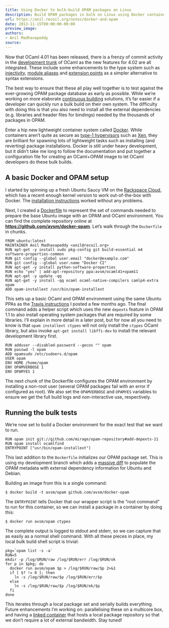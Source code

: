 ```yaml
---
title: Using Docker to bulk-build OPAM packages on Linux
description: Build OPAM packages in bulk on Linux using Docker containers.
url: https://anil.recoil.org/notes/docker-and-opam
date: 2013-11-15T00:00:00-00:00
preview_image:
authors:
- Anil Madhavapeddy
source:
---
```


<p>Now that OCaml 4.01 has been released, there is a frenzy of commit
activity in the <a href="https://github.com/ocaml/ocaml">development trunk</a> of
OCaml as the new features for 4.02 are all integrated. These include
some enhancements to the type system such as
<a href="http://ocaml.org/meetings/ocaml/2013/slides/garrigue.pdf">injectivity</a>,
<a href="http://caml.inria.fr/mantis/view.php?id=6063">module aliases</a> and
<a href="http://ocaml.org/meetings/ocaml/2013/slides/white.pdf">extension
points</a> as a
simpler alternative to syntax extensions.</p>
<p>The best way to ensure that these all play well together is to test
against the ever-growing OPAM package database as early as possible.
While we’re working on more elaborate <a href="https://web.archive.org/web/20181114154831/https://anil.recoil.org/2013/09/30/travis-and-ocaml.html">continuous
building</a>
solutions, it’s far easier if a developer can quickly run a bulk build
on their own system. The difficulty with doing this is that you also
need to install all the external dependencies (e.g. libraries and header
files for bindings) needed by the thousands of packages in OPAM.</p>
<p>Enter a hip new lightweight container system called
<a href="http://docker.io">Docker</a>. While containers aren’t quite as secure as
<a href="http://en.wikipedia.org/wiki/Hypervisor">type-1 hypervisors</a> such as
<a href="http://xenproject.org">Xen</a>, they are brilliant for spawning lots of
lightweight tasks such as installing (and reverting) package
installations. Docker is still under heavy development, but it didn’t
take me long to follow the documentation and put together a
configuration file for creating an OCaml+OPAM image to let OCaml
developers do these bulk builds.</p>
<h2>A basic Docker and OPAM setup</h2>
<p>I started by spinning up a fresh Ubuntu Saucy VM on the <a href="https://rackspace.com">Rackspace
Cloud</a>, which has a recent enough kernel version
to work out-of-the-box with Docker. The <a href="http://docs.docker.io/en/latest/installation/ubuntulinux/#ubuntu-raring">installation
instructions</a>
worked without any problems.</p>
<p>Next, I created a
<a href="http://docs.docker.io/en/latest/use/builder/#dockerfiles-for-images">Dockerfile</a>
to represent the set of commands needed to prepare the base Ubuntu image
with an OPAM and OCaml environment. You can find the complete repository
online at
<strong><a href="https://github.com/avsm/docker-opam">https://github.com/avsm/docker-opam</a></strong>.
Let’s walk through the <code>Dockerfile</code> in chunks.</p>
<pre><code>FROM ubuntu:latest
MAINTAINER Anil Madhavapeddy &lt;anil@recoil.org&gt;
RUN apt-get -y install sudo pkg-config git build-essential m4 software-properties-common
RUN git config --global user.email "docker@example.com"
RUN git config --global user.name "Docker CI"
RUN apt-get -y install python-software-properties
RUN echo "yes" | add-apt-repository ppa:avsm/ocaml41+opam11
RUN apt-get -y update -qq
RUN apt-get -y install -qq ocaml ocaml-native-compilers camlp4-extra opam
ADD opam-installext /usr/bin/opam-installext
</code></pre>
<p>This sets up a basic OCaml and OPAM environment using the same Ubuntu
PPAs as the <a href="https://web.archive.org/web/20181114154831/https://anil.recoil.org/2013/09/30/travis-and-ocaml.html">Travis
instructions</a> I
posted a few months ago. The final command adds a helper script which
uses the new <code>depexts</code> feature in OPAM 1.1 to also install operating
system packages that are required by some libraries. I’ll explain in
more detail in a later post, but for now all you need to know is that
<code>opam installext ctypes</code> will not only install the <code>ctypes</code> OCaml
library, but also invoke <code>apt-get install libffi-dev</code> to install the
relevant development library first.</p>
<pre><code>RUN adduser --disabled-password --gecos "" opam
RUN passwd -l opam
ADD opamsudo /etc/sudoers.d/opam
USER opam
ENV HOME /home/opam
ENV OPAMVERBOSE 1
ENV OPAMYES 1
</code></pre>
<p>The next chunk of the Dockerfile configures the OPAM environment by
installing a non-root user (several OPAM packages fail with an error if
configured as root). We also set the <code>OPAMVERBOSE</code> and <code>OPAMYES</code>
variables to ensure we get the full build logs and non-interactive use,
respectively.</p>
<h2>Running the bulk tests</h2>
<p>We’re now set to build a Docker environment for the exact test that we
want to run.</p>
<pre><code>RUN opam init git://github.com/mirage/opam-repository#add-depexts-11
RUN opam install ocamlfind
ENTRYPOINT ["usr/bin/opam-installext"]
</code></pre>
<p>This last addition to the <code>Dockerfile</code> initializes our OPAM package set.
This is using my development branch which adds a <a href="https://github.com/ocaml/opam-repository/pull/1240">massive
diff</a> to populate
the OPAM metadata with external dependency information for Ubuntu and
Debian.</p>
<p>Building an image from this is a single command:</p>
<pre><code class="language-bash">$ docker build -t avsm/opam github.com/avsm/docker-opam
</code></pre>
<p>The <code>ENTRYPOINT</code> tells Docker that our wrapper script is the “root
command” to run for this container, so we can install a package in a
container by doing this:</p>
<pre><code class="language-bash">$ docker run avsm/opam ctypes
</code></pre>
<p>The complete output is logged to stdout and stderr, so we can capture
that as easily as a normal shell command. With all these pieces in
place, my local bulk build shell script is trivial:</p>
<pre><code class="language-bash">pkg=`opam list -s -a`
RUN=5
mkdir -p /log/$RUN/raw /log/$RUN/err /log/$RUN/ok
for p in $pkg; do
  docker run avsm/opam $p &gt; /log/$RUN/raw/$p 2&gt;&amp;1
  if [ $? != 0 ]; then
    ln -s /log/$RUN/raw/$p /log/$RUN/err/$p
  else
    ln -s /log/$RUN/raw/$p /log/$RUN/ok/$p
  fi
done  
</code></pre>
<p>This iterates through a local package set and serially builds
everything. Future enhancements I’m working on: parallelising these on a
multicore box, and having a <a href="http://blog.docker.io/2013/10/docker-0-6-5-links-container-naming-advanced-port-redirects-host-integration/">linked
container</a>
that hosts a local package repository so that we don’t require a lot of
external bandwidth. Stay tuned!</p>

